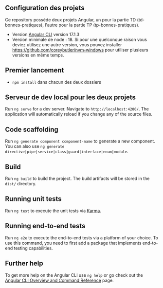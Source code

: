 ## Configuration des projets
Ce repository possède deux projets Angular, un pour la partie TD (td-bonnes-pratiques), l'autre pour la partie TP (tp-bonnes-pratiques).
- Version [Angular CLI](https://github.com/angular/angular-cli) version 17.1.3
- Version minimale de node : 18. Si pour une quelconque raison vous deviez utilisez une autre version, vous pouvez installer https://github.com/coreybutler/nvm-windows pour utiliser plusieurs versions en même temps.

## Premier lancement
- `npm install` dans chacun des deux dossiers

## Serveur de dev local pour les deux projets

Run `ng serve` for a dev server. Navigate to `http://localhost:4200/`. The application will automatically reload if you change any of the source files.

## Code scaffolding

Run `ng generate component component-name` to generate a new component. You can also use `ng generate directive|pipe|service|class|guard|interface|enum|module`.

## Build

Run `ng build` to build the project. The build artifacts will be stored in the `dist/` directory.

## Running unit tests

Run `ng test` to execute the unit tests via [Karma](https://karma-runner.github.io).

## Running end-to-end tests

Run `ng e2e` to execute the end-to-end tests via a platform of your choice. To use this command, you need to first add a package that implements end-to-end testing capabilities.

## Further help

To get more help on the Angular CLI use `ng help` or go check out the [Angular CLI Overview and Command Reference](https://angular.io/cli) page.
